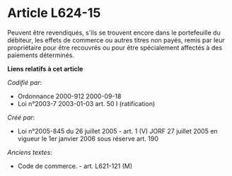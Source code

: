 # Article L624-15

Peuvent être revendiqués, s'ils se trouvent encore dans le portefeuille du débiteur, les effets de commerce ou autres titres
non payés, remis par leur propriétaire pour être recouvrés ou pour être spécialement affectés à des paiements déterminés.

**Liens relatifs à cet article**

_Codifié par_:

  - Ordonnance 2000-912 2000-09-18
  - Loi n°2003-7 2003-01-03 art. 50 I (ratification)

_Créé par_:

  - Loi n°2005-845 du 26 juillet 2005 - art. 1 (V) JORF 27 juillet 2005 en vigueur le 1er janvier 2006 sous réserve art. 190

_Anciens textes_:

  - Code de commerce. - art. L621-121 (M)
